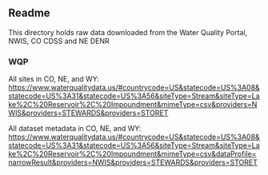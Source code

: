 ## Readme

This directory holds raw data downloaded from the Water Quality Portal, NWIS, CO CDSS and NE DENR

### WQP

All sites in CO, NE, and WY: https://www.waterqualitydata.us/#countrycode=US&statecode=US%3A08&statecode=US%3A31&statecode=US%3A56&siteType=Stream&siteType=Lake%2C%20Reservoir%2C%20Impoundment&mimeType=csv&providers=NWIS&providers=STEWARDS&providers=STORET

All dataset metadata in CO, NE, and WY: https://www.waterqualitydata.us/#countrycode=US&statecode=US%3A08&statecode=US%3A31&statecode=US%3A56&siteType=Stream&siteType=Lake%2C%20Reservoir%2C%20Impoundment&mimeType=csv&dataProfile=narrowResult&providers=NWIS&providers=STEWARDS&providers=STORET 


